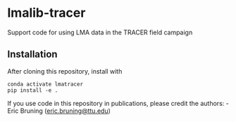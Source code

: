 # lmalib-tracer
Support code for using LMA data in the TRACER field campaign

## Installation

After cloning this repository, install with
``` conda env create environment.yml
conda activate lmatracer
pip install -e .
```

If you use code in this repository in publications, please credit the authors:
-Eric Bruning (eric.bruning@ttu.edu)
